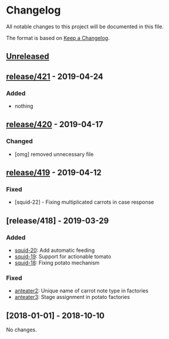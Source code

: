 # Changelog
All notable changes to this project will be documented in this file.

The format is based on [Keep a Changelog](https://keepachangelog.com/en/1.0.0/).

## [Unreleased]

## [release/421] - 2019-04-24
### Added
- nothing

## [release/420] - 2019-04-17
### Changed
- [omg] removed unnecessary file

## [release/419] - 2019-04-12
### Fixed
- [squid-22] - Fixing multiplicated carrots in case response

## [release/418] - 2019-03-29
### Added
- [squid-20](https://localhost/squid): Add automatic feeding
- [squid-19](https://localhost/squad): Support for actionable tomato
- [squid-18](https://localhost/squat): Fixing potato mechanism

### Fixed
- [anteater2](https://localhost:2): Unique name of carrot note type in factories
- [anteater3](https://localhost:3): Stage assignment in potato factories

## [2018-01-01] - 2018-10-10
No changes.


[Unreleased]: https://github.com/darth-llamah/tavern-examples/compare/master...HEAD
[release/421]: https://github.com/darth-llamah/tavern-examples/compare/release/420...release/421
[release/420]: https://github.com/darth-llamah/tavern-examples/compare/release/419...release/420
[release/419]: https://github.com/darth-llamah/tavern-examples/compare/release/418...release/419
[release/425]: https://github.com/SMaciej/release-automation-sandbox/compare/release/424...release/425
[release/424]: https://github.com/SMaciej/release-automation-sandbox/compare/release/423...release/424
[release/423]: SMaciej/release-automation-sandbox/compare/release/422...release/423
